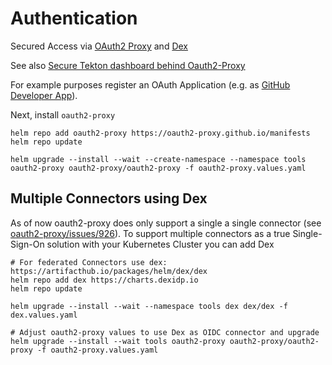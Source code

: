 # Authentication

Secured Access via [OAuth2 Proxy](https://github.com/oauth2-proxy/oauth2-proxy) and [Dex](https://github.com/dexidp/dex)

See also [Secure Tekton dashboard behind Oauth2-Proxy](https://github.com/tektoncd/dashboard/blob/main/docs/walkthrough/walkthrough-oauth2-proxy.md)

For example purposes register an OAuth Application (e.g. as [GitHub Developer App](https://github.com/settings/developers)).

Next, install `oauth2-proxy`

```shell
helm repo add oauth2-proxy https://oauth2-proxy.github.io/manifests
helm repo update

helm upgrade --install --wait --create-namespace --namespace tools oauth2-proxy oauth2-proxy/oauth2-proxy -f oauth2-proxy.values.yaml
```

## Multiple Connectors using Dex

As of now oauth2-proxy does only support a single a single connector (see [oauth2-proxy/issues/926](https://github.com/oauth2-proxy/oauth2-proxy/issues/926)).
To support multiple connectors as a true Single-Sign-On solution with your Kubernetes Cluster you can add Dex

```shell
# For federated Connectors use dex: https://artifacthub.io/packages/helm/dex/dex
helm repo add dex https://charts.dexidp.io
helm repo update

helm upgrade --install --wait --namespace tools dex dex/dex -f dex.values.yaml

# Adjust oauth2-proxy values to use Dex as OIDC connector and upgrade
helm upgrade --install --wait tools oauth2-proxy oauth2-proxy/oauth2-proxy -f oauth2-proxy.values.yaml
```
